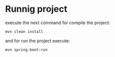 # Runnig project

execute the next command for compile the project:
```
mvn clean install 
```
and for run the project execute:
```
mvn spring-boot:run
```
